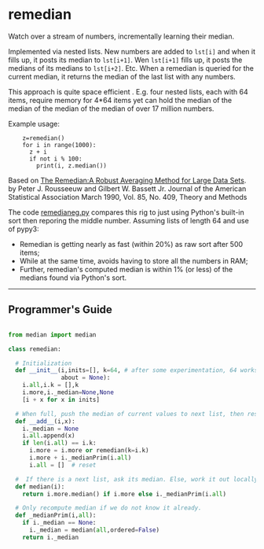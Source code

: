 
# remedian

Watch over a stream of numbers, incrementally learning their median.

Implemented via nested lists. New numbers are added to `lst[i]` and
when it fills up, it posts its median to `lst[i+1]`. Wen `lst[i+1]`
fills up, it posts the medians of its medians to `lst[i+2]`. Etc.
When a remedian is queried for the current median, it returns the
median of the last list with any numbers.

This approach is quite space efficient . E.g. four nested lists,
each with 64 items, require memory for 4*64 items yet can hold the
median of the median of the median of the median of over 17 million
numbers.

Example usage:

        z=remedian()
        for i in range(1000):
          z + i
          if not i % 100:
            print(i, z.median())

Based on  [The Remedian:A Robust Averaging Method for Large Data
Sets](http://web.ipac.caltech.edu/staff/fmasci/home/astro_refs/Remedian.pdf).
by Peter J. Rousseeuw and Gilbert W. Bassett Jr.  Journal of the
American Statistical Association March 1990, Vol. 85, No. 409,
Theory and Methods

The code [remedianeg.py](remedianeg.py) compares this rig to just
using Python's built-in sort then reporing the middle number.
Assuming lists of length 64 and use of pypy3:

- Remedian is getting nearly as fast (within 20%) as raw sort after 500 items;
- While at the same time, avoids having to store all the numbers in RAM;
- Further, remedian's computed median is within 1% (or less) of the medians found via Python's sort.

_____

## Programmer's Guide


```python

from median import median

class remedian:

  # Initialization
  def __init__(i,inits=[], k=64, # after some experimentation, 64 works ok
               about = None):
    i.all,i.k = [],k
    i.more,i._median=None,None
    [i + x for x in inits]

  # When full, push the median of current values to next list, then reset.
  def __add__(i,x):
    i._median = None
    i.all.append(x)
    if len(i.all) == i.k:
      i.more = i.more or remedian(k=i.k)
      i.more + i._medianPrim(i.all)
      i.all = []  # reset

  #  If there is a next list, ask its median. Else, work it out locally.
  def median(i):
    return i.more.median() if i.more else i._medianPrim(i.all)

  # Only recompute median if we do not know it already.
  def _medianPrim(i,all):
    if i._median == None:
      i._median = median(all,ordered=False)
    return i._median
 
```

